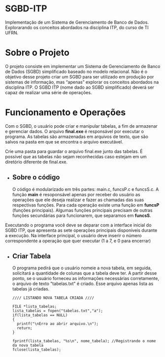 # SGBD-ITP
Implementação de um Sistema de Gerenciamento de Banco de Dados. Explorarando os conceitos abordados na disciplina ITP, do curso de TI UFRN.
# Sobre o Projeto
O projeto consiste em implementar um Sistema de Gerenciamento de Banco de Dados (SGBD) simplificado baseado no modelo relacional. Não é o objetivo desse projeto criar um SGBD para ser utilizado em produção por sistemas de informação, mas “apenas” explorar os conceitos abordados na disciplina ITP. O SGBD ITP (nome dado ao SGBD simplificado) deverá ser capaz de realizar uma série de operações.
# Funcionamento e Operações
Com o SGBD, o usuário pode criar e manipular tabelas, a fim de armazenar e gerenciar dados. O arquivo **final.exe** é responsável por executar o programa. As tabelas são armazenadas em arquivos de texto, que são salvos na pasta em que se encontra o arquivo executável.

Crie uma pasta para guardar o arquivo final.exe junto das tabelas. É possível que as tabelas não sejam reconhecidas caso estejam em um diretório diferente de final.exe.

- ## Sobre o código
  O código é modularizado em três partes: main.c, funcsP.c e funcsS.c. A função **main** é resoponsável apenas por receber do usuário as operações que ele deseja realizar e fazer as chamadas das suas respectivas funções. Para cada operação existe uma função em **funcsP** (funções principais). Algumas funções principais precisam de outras funções secundárias para funcionarem, que separamos em **funcsS**.

Executando o programa você deve se deparar com a interface inicial do SGBD ITP, que apresenta as sete operações principais disponíveis durante a execução. Na interface principal, o usuário deve inserir o número correspondente a operação que quer executar (1 a 7, e 0 para encerrar)
- ## Criar Tabela
  O programa pedirá que o usuário nomeie a nova tabela, em seguida, solicitará a quantidade de colunas que a tabela deve ter. A partir desse ponto, se o usuário forneceu as informações necessárias corretamente, o arquivo de texto "tabelas.txt" é criado. Esse arquivo apenas lista as tabelas já criadas.
  
  ```
  //// LISTANDO NOVA TABELA CRIADA ////
  
  FILE *lista_tabelas;
  lista_tabelas = fopen("tabelas.txt","a");
  if(lista_tabelas == NULL)
  {
    printf("\nErro ao abrir arquivo.\n");
    return;
  }

  fprintf(lista_tabelas, "%s\n", nome_tabela); //Registrando o nome da nova tabela
  fclose(lista_tabelas);
  ```
